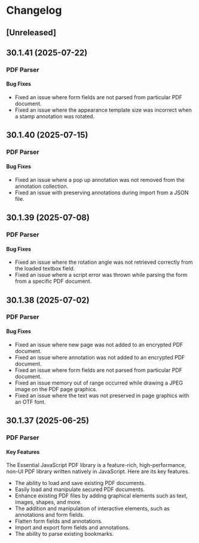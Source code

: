# Changelog

## [Unreleased]

## 30.1.41 (2025-07-22)

### PDF Parser

#### Bug Fixes

- Fixed an issue where form fields are not parsed from particular PDF document.
- Fixed an issue where the appearance template size was incorrect when a stamp annotation was rotated.

## 30.1.40 (2025-07-15)

### PDF Parser

#### Bug Fixes

- Fixed an issue where a pop up annotation was not removed from the annotation collection.
- Fixed an issue with preserving annotations during import from a JSON file.

## 30.1.39 (2025-07-08)

### PDF Parser

#### Bug Fixes

- Fixed an issue where the rotation angle was not retrieved correctly from the loaded textbox field.
- Fixed an issue where a script error was thrown while parsing the form from a specific PDF document.

## 30.1.38 (2025-07-02)

### PDF Parser

#### Bug Fixes

- Fixed an issue where new page was not added to an encrypted PDF document.
- Fixed an issue where annotation was not added to an encrypted PDF document.
- Fixed an issue where form fields are not parsed from particular PDF document.
- Fixed an issue memory out of range occurred while drawing a JPEG image on the PDF page graphics.
- Fixed an issue where the text was not preserved in page graphics with an OTF font.

## 30.1.37 (2025-06-25)

### PDF Parser

#### Key Features

The Essential JavaScript PDF library is a feature-rich, high-performance, non-UI PDF library written natively in JavaScript. Here are its key features.

- The ability to load and save existing PDF documents.
- Easily load and manipulate secured PDF documents.
- Enhance existing PDF files by adding graphical elements such as text, images, shapes, and more.
- The addition and manipulation of interactive elements, such as annotations and form fields.
- Flatten form fields and annotations.
- Import and export form fields and annotations.
- The ability to parse existing bookmarks.